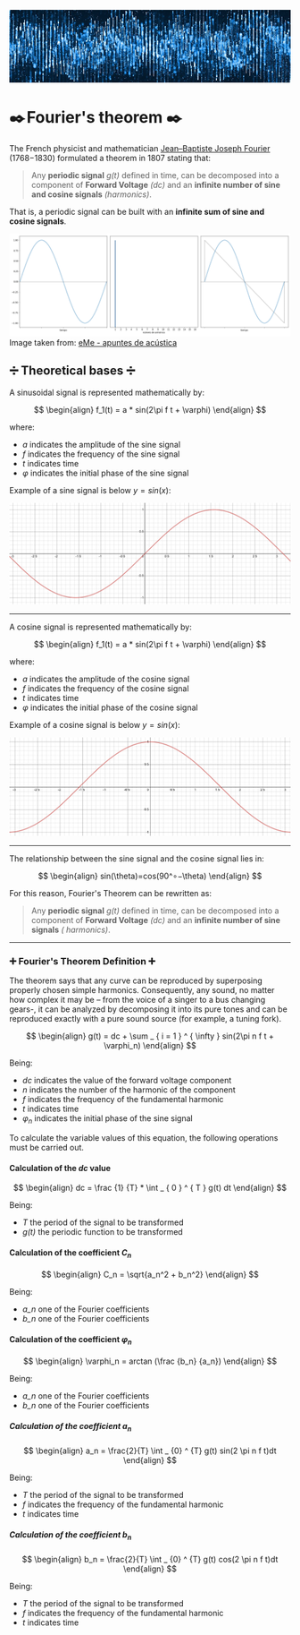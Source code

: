![Welcome](/images/physical_layer/Fourier/Banner_Ondas.jpg)

# ✒️ Fourier's theorem ✒️ 

The French physicist and mathematician [Jean–Baptiste Joseph Fourier](https://es.wikipedia.org/wiki/Joseph_Fourier) (1768−1830) formulated a theorem in 1807 stating that:

> Any **periodic signal** *g(t)* defined in time, can be decomposed into a component of **Forward Voltage** *(dc)* and an **infinite number of sine and cosine signals** *(harmonics)*.

That is, a periodic signal can be built with an **infinite sum of sine and cosine signals**.

![Ejemplo](/images/physical_layer/Fourier/Ejemplo_Fourier.gif)
Image taken from: [eMe - apuntes de acústica](https://www.eumus.edu.uy/eme/ensenanza/acustica/presentaciones/fisica/frecuencia/fourier1.html)

## ➗ Theoretical bases ➗

A sinusoidal signal is represented mathematically by:

$$
\begin{align}
f_1(t) = a * sin(2\pi f t + \varphi)
\end{align}
$$

where:
- *a* indicates the amplitude of the sine signal
- *f* indicates the frequency of the sine signal
- *t* indicates time
- $\varphi$ indicates the initial phase of the sine signal

Example of a sine signal is below $y = sin(x)$:

![Sine Wave](/images/physical_layer/Fourier/sine.png)

---
A cosine signal is represented mathematically by:

$$
\begin{align}
f_1(t) = a * sin(2\pi f t + \varphi)
\end{align}
$$

where:
- *a* indicates the amplitude of the cosine signal
- *f* indicates the frequency of the cosine signal
- *t* indicates time
- $\varphi$ indicates the initial phase of the cosine signal

Example of a cosine signal is below $y = sin(x)$:

![Cosine Wave](/images/physical_layer/Fourier/cosine.png)

---
The relationship between the sine signal and the cosine signal lies in:

$$
\begin{align}
sin(\theta)=cos(90^∘−\theta)
\end{align}
$$

For this reason, Fourier's Theorem can be rewritten as:

> Any **periodic signal** *g(t)* defined in time, can be decomposed into a component of **Forward Voltage** *(dc)* and an **infinite number of sine signals** *( harmonics)*.

---

### ➕ Fourier's Theorem Definition ➕

The theorem says that any curve can be reproduced by superposing properly chosen simple harmonics.
Consequently, any sound, no matter how complex it may be – from the voice of a singer to a bus changing gears-,
it can be analyzed by decomposing it into its pure tones and can be reproduced exactly with a pure sound source (for example, a tuning fork).

$$
\begin{align}
g(t) = dc + \sum _ { i = 1 } ^ { \infty } sin(2\pi n f t + \varphi_n)
\end{align}
$$

Being:
- *dc* indicates the value of the forward voltage component
- *n* indicates the number of the harmonic of the component
- *f* indicates the frequency of the fundamental harmonic
- *t* indicates time
- $\varphi_n$ indicates the initial phase of the sine signal

To calculate the variable values ​​of this equation, the following operations must be carried out.

#### Calculation of the *dc* value

$$
\begin{align}
dc = \frac {1} {T} * \int _ { 0 } ^ { T } g(t) dt
\end{align}
$$

Being:
- *T* the period of the signal to be transformed
- *g(t)* the periodic function to be transformed

#### Calculation of the coefficient $C_n$

$$
\begin{align}
C_n = \sqrt{a_n^2 + b_n^2} 
\end{align}
$$

Being:
- *a_n* one of the Fourier coefficients
- *b_n* one of the Fourier coefficients

#### Calculation of the coefficient $\varphi_n$

$$
\begin{align}
\varphi_n = arctan (\frac {b_n} {a_n})
\end{align}
$$

Being:
- *a_n* one of the Fourier coefficients
- *b_n* one of the Fourier coefficients

##### Calculation of the coefficient $a_n$

$$
\begin{align}
a_n = \frac{2}{T} \int _ {0} ^ {T} g(t) sin(2 \pi n f t)dt
\end{align}
$$

Being:
- *T* the period of the signal to be transformed
- *f* indicates the frequency of the fundamental harmonic
- *t* indicates time

##### Calculation of the coefficient $b_n$

$$
\begin{align}
b_n = \frac{2}{T} \int _ {0} ^ {T} g(t) cos(2 \pi n f t)dt
\end{align}
$$

Being:
- *T* the period of the signal to be transformed
- *f* indicates the frequency of the fundamental harmonic
- *t* indicates time